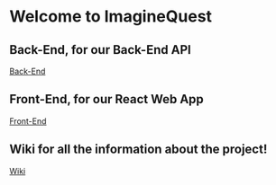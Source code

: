 # Welcome to ImagineQuest

## Back-End, for our Back-End API
[Back-End](https://github.com/ImagineQuest/Back-end)

## Front-End, for our React Web App
[Front-End](https://github.com/ImagineQuest/Front-End)

## Wiki for all the information about the project!
[Wiki](https://github.com/ImagineQuest/Wiki)
